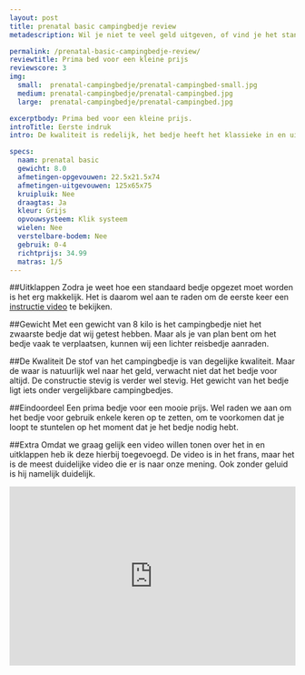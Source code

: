 ```yaml
---
layout: post
title: prenatal basic campingbedje review
metadescription: Wil je niet te veel geld uitgeven, of vind je het standaard campingbedje goed genoeg? Dan is het prenatal campingbedje een prima keuze.

permalink: /prenatal-basic-campingbedje-review/
reviewtitle: Prima bed voor een kleine prijs
reviewscore: 3
img:
  small:  prenatal-campingbedje/prenatal-campingbed-small.jpg
  medium: prenatal-campingbedje/prenatal-campingbed.jpg
  large:  prenatal-campingbedje/prenatal-campingbed.jpg

excerptbody: Prima bed voor een kleine prijs.
introTitle: Eerste indruk
intro: De kwaliteit is redelijk, het bedje heeft het klassieke in en uitklap systeem en voldoet aan de basis vereisten.

specs:
  naam: prenatal basic
  gewicht: 8.0
  afmetingen-opgevouwen: 22.5x21.5x74
  afmetingen-uitgevouwen: 125x65x75
  kruipluik: Nee
  draagtas: Ja
  kleur: Grijs
  opvouwsysteem: Klik systeem
  wielen: Nee
  verstelbare-bodem: Nee
  gebruik: 0-4
  richtprijs: 34.99
  matras: 1/5
---
```


##Uitklappen
Zodra je weet hoe een standaard bedje opgezet moet worden is het erg makkelijk. Het is daarom wel aan te raden
om de eerste keer een <a href="#handleiding">instructie video</a> te bekijken.

##Gewicht
Met een gewicht van 8 kilo is het campingbedje niet het zwaarste bedje dat wij getest hebben. Maar als je van plan bent om het bedje vaak te verplaatsen, kunnen wij een lichter reisbedje aanraden.

##De Kwaliteit
De stof van het campingbedje is van degelijke kwaliteit. Maar de waar is natuurlijk wel naar het geld, verwacht niet dat het bedje voor altijd. De constructie stevig is verder wel stevig. Het gewicht van het bedje ligt iets onder vergelijkbare campingbedjes.

##Eindoordeel
Een prima bedje voor een mooie prijs. Wel raden we aan om het bedje voor gebruik enkele keren op te zetten, om te voorkomen dat je loopt te stuntelen op het moment dat je het bedje nodig hebt.

##Extra
<span id="handleiding"></span>
Omdat we graag gelijk een video willen tonen over het in en uitklappen heb ik deze hierbij toegevoegd. De video is in het frans, maar het is de meest duidelijke video die er is naar onze mening. Ook zonder geluid is hij namelijk duidelijk.

<iframe width="100%" style="max-width: 560px" height="315" src="https://www.youtube.com/embed/QCKT-lzJx5E" frameborder="0" allowfullscreen></iframe>